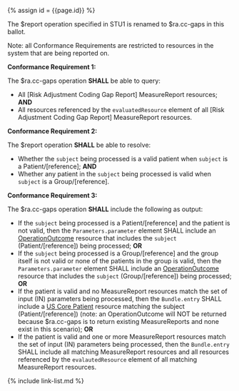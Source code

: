 
{% assign id = {{page.id}} %}

<div class="note-to-balloters" markdown="1">
The $report operation specified in STU1 is renamed to $ra.cc-gaps in this ballot.
</div>

Note: all Conformance Requirements are restricted to resources in the system that are being reported on.

<b>Conformance Requirement 1:</b>

The <span class="bg-success" markdown="1">$ra.cc-gaps</span><!-- new-content --> operation <b>SHALL</b> be able to query:
  - All [Risk Adjustment Coding Gap Report] MeasureReport resources; <b>AND</b>
  - All resources referenced by the `evaluatedResource` element of all [Risk Adjustment Coding Gap Report] MeasureReport resources.  

<b>Conformance Requirement 2:</b>  

The $report operation <b>SHALL</b> be able to resolve:
- Whether the `subject` being processed is a valid patient when `subject` is a Patient/[reference]; <b>AND</b>
- Whether any patient in the `subject` being processed is valid when `subject` is a Group/[reference].

<b>Conformance Requirement 3:</b>  

The <span class="bg-success" markdown="1">$ra.cc-gaps</span><!-- new-content --> operation <b>SHALL</b> include the following <span class="bg-success" markdown="1">as output</span><!-- new-content -->:
- If the `subject` being processed is a Patient/[reference] and the patient is not valid, then the `Parameters.parameter` element SHALL include an [OperationOutcome](https://www.hl7.org/fhir/operationOutcome.html) resource that includes the `subject` (Patient/[reference]) being processed; <b>OR</b>
- If the `subject` being processed is a Group/[reference] and the group itself is not valid or none of the patients in the group is valid, then the `Parameters.parameter` element SHALL include an [OperationOutcome](https://www.hl7.org/fhir/operationOutcome.html) resource that includes the `subject` (Group/[reference]) being processed; <b>OR</b>
- If the patient is valid and no MeasureReport resources match the set of input (IN) parameters being processed, then the `Bundle.entry` SHALL include a [US Core Patient](http://hl7.org/fhir/us/core/STU3.1.1/StructureDefinition-us-core-patient.html) resource matching the subject (Patient/[reference]) (note: an OperationOutcome will NOT be returned because <span class="bg-success" markdown="1">$ra.cc-gaps</span><!-- new-content --> is to return existing MeasureReports and none exist in this scenario); <b>OR</b>
- If the patient is valid and one or more MeasureReport resources match the set of input (IN) parameters being processed, then the `Bundle.entry` SHALL include all matching MeasureReport resources and all resources referenced by the `evalautedResource` element of all matching MeasureReport resources.

{% include link-list.md %}
